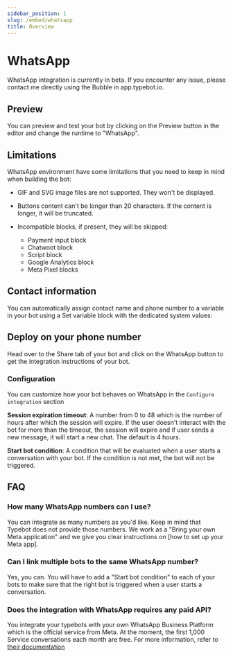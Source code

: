 ```yaml
---
sidebar_position: 1
slug: /embed/whatsapp
title: Overview
---
```


# WhatsApp

WhatsApp integration is currently in beta. If you encounter any issue, please contact me directly using the Bubble in app.typebot.io.

## Preview

You can preview and test your bot by clicking on the Preview button in the editor and change the runtime to "WhatsApp".

## Limitations

WhatsApp environment have some limitations that you need to keep in mind when building the bot:

- GIF and SVG image files are not supported. They won't be displayed.
- Buttons content can't be longer than 20 characters. If the content is longer, it will be truncated.
- Incompatible blocks, if present, they will be skipped:

  - Payment input block
  - Chatwoot block
  - Script block
  - Google Analytics block
  - Meta Pixel blocks

## Contact information

You can automatically assign contact name and phone number to a variable in your bot using a Set variable block with the dedicated system values:

## Deploy on your phone number

Head over to the Share tab of your bot and click on the WhatsApp button to get the integration instructions of your bot.

### Configuration

You can customize how your bot behaves on WhatsApp in the `Configure integration` section

**Session expiration timeout**: A number from 0 to 48 which is the number of hours after which the session will expire. If the user doesn't interact with the bot for more than the timeout, the session will expire and if user sends a new message, it will start a new chat. The default is 4 hours.

**Start bot condition**: A condition that will be evaluated when a user starts a conversation with your bot. If the condition is not met, the bot will not be triggered.

## FAQ

### How many WhatsApp numbers can I use?

You can integrate as many numbers as you'd like. Keep in mind that Typebot does not provide those numbers. We work as a "Bring your own Meta application" and we give you clear instructions on [how to set up your Meta app].

### Can I link multiple bots to the same WhatsApp number?

Yes, you can. You will have to add a "Start bot condition" to each of your bots to make sure that the right bot is triggered when a user starts a conversation.

### Does the integration with WhatsApp requires any paid API?

You integrate your typebots with your own WhatsApp Business Platform which is the official service from Meta. At the moment, the first 1,000 Service conversations each month are free. For more information, refer to [their documentation](https://developers.facebook.com/docs/whatsapp/cloud-api/get-started#pricing---payment-methods)
